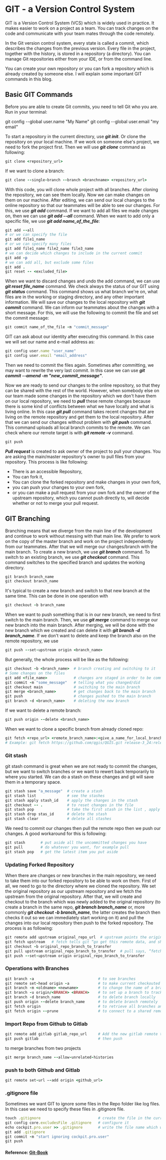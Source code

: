 # GIT - a Version Control System

GIT is a Version Control System (VCS) which is widely used in practice. It makes easier to work on a project as a team. You can track changes on the code and communicate with your team mates through the code remotely.

In the Git version control system, every state is called a commit, which describes the changes from the previous version. Every file in the project, together with the history, is stored in a repository (a directory). You can manage Git repositories either from your IDE, or from the command line.

You can create your own repository or you can fork a repository which is already created by someone else. I will explain some important GIT commands in this blog.

## Basic GIT Commands

Before you are able to create Git commits, you need to tell Git who you are. Run in your terminal:

git config --global user.name "My Name"
git config --global user.email "my email"

To start a repository in the current directory, use _**git init**_. Or clone the repository on your local machine. If we work on someone else's project, we need to fork the project first. Then we will use _**git clone**_ command as following:

```ruby
git clone <repository_url>
```
If we want to clone a branch:
```ruby
git clone --single-branch --branch <branchname> <repository_url>
```

With this code, you will clone whole project with all branches. After cloning the repository, we can see them locally. Now we can make changes on them on our machine. After editing, we can send our local changes to the online repository so that our teammates will be able to see our changes. For this, we use _**git add**_ command. If we want to add all files we made changes on, then we can use _**git add --all**_ command. When we want to add only a specific file, we use _**git add name_of_the_file**_:

```ruby
git add --all
# or we can specify the file
git add file1_name
# or we can specify many files
git add file1_name file2_name file3_name 
# we can decide which changes to include in the current commit
git add -p
# we can add all, but exclude some files
git add .
git reset -- <excluded_file>
```

When we want to discard changes and undo the add command, we can use _**git reset file_name**_ command. We check always the status of our GIT using _**git status**_ command. This command shows us what branch we're on, what files are in the working or staging directory, and any other important information. We will save our changes to the local repository with _**git commit**_ command. We can inform our teammates about the changes with a short message. For this, we will use the following to commit the file and set the commit message:

```ruby
git commit name_of_the_file -m "commit_message"
```

GIT can ask about our identity after executing this command. In this case we will set our name and e-mail address as:

```ruby
git config user.name "user_name"
git config user.email "email_address"
```

Then we need to commit the files again. Sometimes after committing, we may want to rewrite the very last commit. In this case we can use _**git commit --amend -m "new_commit_message"**_. 

Now we are ready to send our changes to the online repository, so that they can be shared with the rest of the world. However, when somebody else on our team made some changes in the repository which we don't have them on our local repository, we need to _**pull**_ these remote changes because there is some kind of conflicts between what we have locally and what is living online. In this case _**git pull**_ command takes recent changes that are living on the remote repository and get them to the local repository.
After that we can send our changes without problem with _**git push**_ command. This command uploads all local branch commits to the remote. We can check where our remote target is with _**git remote -v**_ command.

```ruby
git push
```

_**Pull request**_ is created to ask owner of the project to pull your changes. You are asking the main/master repository's owner to pull files from your repository. This process is like following:

- There is an accessible Repository,
- You can fork it,
- You can clone the forked repository and make changes in your own fork,
- you can push your changes to your own fork,
- or you can make a pull request from your own fork and the owner of the upstream repository, which you cannot push directly to, will decide whether or not to merge your pull request.

## GIT Branching

Branching means that we diverge from the main line of the development and continue to work without messing with that main line. We prefer to work on the copy of the master branch and work on the project independently from our teammates. After that we will merge our changes/branch with the main branch. To create a new branch, we use _**git branch**_ command. To switch to an existing branch, we use _**git checkout**_ command. This command switches to the specified branch and updates the working directory.

```ruby
git branch branch_name
git checkout branch_name
```

It's typical to create a new branch and switch to that new branch at the same time. This can be done in one operation with

```ruby
git checkout -b branch_name
```

When we want to push something that is in our new branch, we need to first switch to the main branch. Then, we use _**git merge**_ command to merge our new branch into the main branch. After merging, we will be done with the new branch which we created and can delete it with _**git branch -d branch_name**_. If we don't want to delete and keep the branch also on the remote repository, we use 
```ruby
git push --set-upstream origin <branch_name>
```
But generally, the whole process will be like as the following:
```ruby
git checkout -b <branch_name>  # branch creating and switching to it
# Some changes on the files
git add <file_name>            # changes are staged in order to be committed
git commit -m "some_message"   # telling what you changed/did
git checkout main              # switching to the main branch
git merge <branch_name>        # get changes back to the main branch
git push                       # changes pushed to the main branch
git branch -d <branch_name>    # deleting the new branch
```
If we want to delete a remote branch: 
```ruby
git push origin --delete <branch_name>
```

When we want to clone a specific branch from already cloned repo:
```ruby
git fetch <repo_url> <remote_branch_name>:<give_a_name_for_local_branch>
# Example: git fetch https://github.com/qgis/QGIS.git release-3_24:release-3_24
```

### Git stash
git stash command is great when we are not ready to commit the changes, but we want to switch branches or we want to rewert back temporarily to where you started. We can do a stash on these changes and git will save them in a temporary space. 
```ruby
git stash save "a_message"  # create a stash
git stash list              # see the stashes 
git stash apply stash_id    # apply the changes in the stash
git checkout -- .           # to reset changes in the file
git stash pop               # take the first stash in the list , apply those changes and delete/drop the stash 
git stash drop stas_id      # delete the stash
git stash clear             # delete all stashes
```

We need to commit our changes then pull the remote repo then we push our changes. A good workaround for this is following:
```ruby
git stash       # put aside all the uncommitted changes you have 
git pull        # do whatever you want, for example pull
git stash pop   # get the latest item you put aside
```

### Updating Forked Repository 

When there are changes or new branches in the main repository, we need to take them into our forked repository to be able to work on them. First of all, we need to go to the directory where we cloned the repository. We set the original repository as our upstream repository and we fetch the upstream from the original repository. After that, we will create and checkout to the branch which was newly added to the original repository (to create a branch in the same repo, _**git branch branch_name**_ or, more commonly _**git checkout -b branch_name**_, the latter creates the branch then checks it out so we can immediately start working on it) and pull the changes into our local repository then push to the forked repository. The process is as following:

```ruby
git remote add upstream original_repo_url  # upstream points the original repo
git fetch upstream   # fetch tells git “go get this remote data, and shove it into a “remote” branch in my repo. 
git checkout -b original_repo_branch_to_transfer
git pull upstream original_repo_branch_to_transfer  # pull says, “fetch it, and also merge it with my current branch.
git push --set-upstream origin original_repo_branch_to_transfer
```

### Operations with Branches

```ruby
git branch -a                             # to see branches
git remote set-head origin -a             # to make current checkouted branch origin
git branch -m <oldname> <newname>         # to change the name of a branch
git branch -u origin/<BRANCH> <BRANCH>    # to set up a branch to track a remote branch
git branch -d branch_name                 # to delete branch locally
git push origin --delete branch_name      # to delete branch remotely
git fetch origin                          # to retrieve all branches and updates
git fetch origin --prune                  # to connect to a shared remote repository remote and fetch all remote branch refs. It will then delete remote refs that are no longer in use on the remote repository
```

### Import Repo from Github to Gitlab
```ruby
git remote add gitlab gitlab_repo_url     # Add the new gitlab remote to your existing repository
git push gitlab                           # then push
```

to merge branches from two projects
```ruby
git merge branch_name --allow-unrelated-histories
```
### push to both Github and Gitlab 
```ruby
git remote set-url –-add origin <github_url>
```
### .gitignore file
Sometimes we want GIT to ignore some files in the Repo folder like log files. In this case we need to specify these files in .gitignore file. 
```ruby
touch .gitignore                          # create the file in the current local repo folder
git config core.excludesFile .gitignore   # configure it
echo cockpit.pro.user >> .gitignore       # write the file name which will be ignored by git into the .gitignore file
git add .gitignore                        
git commit -m "start ignoring cockpit.pro.user"
git push
```
#### Reference: [Git-Book](http://git-scm.com/book/en/v2)
